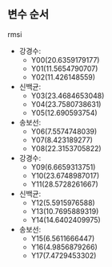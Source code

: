 ## 변수 순서
rmsi
* 강경수: 
    * Y00(20.6359179177)
    * Y01(11.5654790707)
    * Y02(11.426148559)
* 신백균: 
    * Y03(23.4684653048)
    * Y04(23.7580738631)
    * Y05(12.690593754)
* 송보선: 
    * Y06(7.5574748039)
    * Y07(8.423189277)
    * Y08(22.3153705822)
* 강경수: 
    * Y09(6.6659313751)
    * Y10(23.6748987017)
    * Y11(28.5728261667)
* 신백균: 
    * Y12(5.5915976588)
    * Y13(10.7695889319)
    * Y14(14.6402409975)
* 송보선: 
    * Y15(6.5611666447) 
    * Y16(4.9856879266)
    * Y17(7.4729453302)


